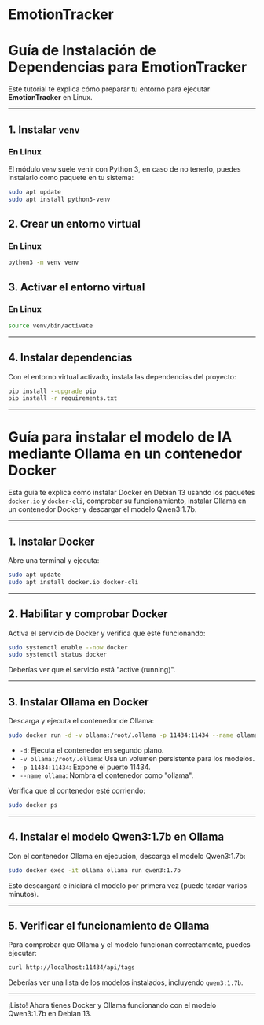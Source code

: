 # EmotionTracker

# Guía de Instalación de Dependencias para EmotionTracker

Este tutorial te explica cómo preparar tu entorno para ejecutar **EmotionTracker** en Linux.

---

## 1. Instalar `venv`

### En Linux

El módulo `venv` suele venir con Python 3, en caso de no tenerlo, puedes instalarlo como paquete en tu sistema:

```bash
sudo apt update
sudo apt install python3-venv
```

## 2. Crear un entorno virtual

### En Linux

```bash
python3 -m venv venv
```

## 3. Activar el entorno virtual

### En Linux

```bash
source venv/bin/activate
```

---

## 4. Instalar dependencias

Con el entorno virtual activado, instala las dependencias del proyecto:

```bash
pip install --upgrade pip
pip install -r requirements.txt
```

---

# Guía para instalar el modelo de IA mediante Ollama en un contenedor Docker

Esta guía te explica cómo instalar Docker en Debian 13 usando los paquetes `docker.io` y `docker-cli`, comprobar su funcionamiento, instalar Ollama en un contenedor Docker y descargar el modelo Qwen3:1.7b.

---

## 1. Instalar Docker

Abre una terminal y ejecuta:

```bash
sudo apt update
sudo apt install docker.io docker-cli
```

---

## 2. Habilitar y comprobar Docker

Activa el servicio de Docker y verifica que esté funcionando:

```bash
sudo systemctl enable --now docker
sudo systemctl status docker
```

Deberías ver que el servicio está "active (running)".

---

## 3. Instalar Ollama en Docker

Descarga y ejecuta el contenedor de Ollama:

```bash
sudo docker run -d -v ollama:/root/.ollama -p 11434:11434 --name ollama ollama/ollama
```

- `-d`: Ejecuta el contenedor en segundo plano.
- `-v ollama:/root/.ollama`: Usa un volumen persistente para los modelos.
- `-p 11434:11434`: Expone el puerto 11434.
- `--name ollama`: Nombra el contenedor como "ollama".

Verifica que el contenedor esté corriendo:

```bash
sudo docker ps
```

---

## 4. Instalar el modelo Qwen3:1.7b en Ollama

Con el contenedor Ollama en ejecución, descarga el modelo Qwen3:1.7b:

```bash
sudo docker exec -it ollama ollama run qwen3:1.7b
```

Esto descargará e iniciará el modelo por primera vez (puede tardar varios minutos).

---

## 5. Verificar el funcionamiento de Ollama

Para comprobar que Ollama y el modelo funcionan correctamente, puedes ejecutar:

```bash
curl http://localhost:11434/api/tags
```

Deberías ver una lista de los modelos instalados, incluyendo `qwen3:1.7b`.

---

¡Listo! Ahora tienes Docker y Ollama funcionando con el modelo Qwen3:1.7b en Debian 13.